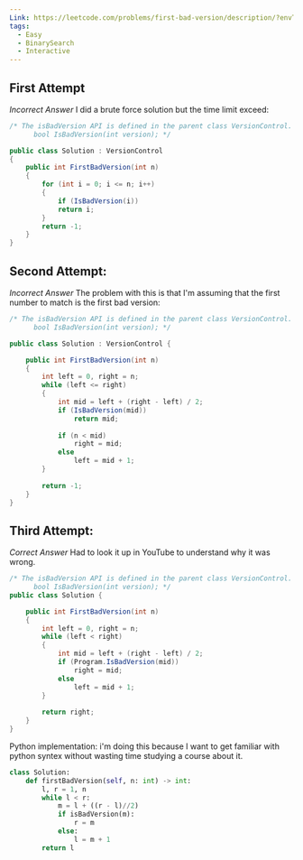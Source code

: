 ```yaml
---
Link: https://leetcode.com/problems/first-bad-version/description/?envType=problem-list-v2&envId=binary-search
tags:
  - Easy
  - BinarySearch
  - Interactive
---
```

## First Attempt
*Incorrect Answer*
I did a brute force solution but the time limit exceed:
```C#
/* The isBadVersion API is defined in the parent class VersionControl.
      bool IsBadVersion(int version); */

public class Solution : VersionControl 
{
    public int FirstBadVersion(int n)
    {
        for (int i = 0; i <= n; i++)
        {   
            if (IsBadVersion(i))
            return i;
        }
        return -1;
    }
}
```

## Second Attempt:
*Incorrect Answer*
The problem with this is that I'm assuming that the first number to match is the first bad version:

```C#
/* The isBadVersion API is defined in the parent class VersionControl.
      bool IsBadVersion(int version); */

public class Solution : VersionControl {

    public int FirstBadVersion(int n)
    {
        int left = 0, right = n;
        while (left <= right)
        {
            int mid = left + (right - left) / 2;
            if (IsBadVersion(mid))
                return mid;
            
            if (n < mid)
                right = mid;
            else
                left = mid + 1;
        }
        
        return -1;
    }
}
```

## Third Attempt:
*Correct Answer*
Had to look it up in YouTube to understand why it was wrong.
```C#
/* The isBadVersion API is defined in the parent class VersionControl.
      bool IsBadVersion(int version); */
public class Solution {

    public int FirstBadVersion(int n)
    {
        int left = 0, right = n;
        while (left < right)
        {
            int mid = left + (right - left) / 2;
            if (Program.IsBadVersion(mid))
                right = mid;
            else
                left = mid + 1;
        }
            
        return right;
    }
}
```

Python implementation: i'm doing this because I want to get familiar with python syntex without wasting time studying a course about it.
```python
class Solution:    
    def firstBadVersion(self, n: int) -> int:
        l, r = 1, n
        while l < r:
            m = l + ((r - l)//2)
            if isBadVersion(m):
                r = m
            else:
                l = m + 1
        return l
```